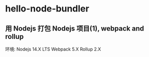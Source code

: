 # hello-node-bundler

## 用 Nodejs 打包 Nodejs 项目(1), webpack and rollup

环境:
Nodejs 14.X LTS
Webpack 5.X
Rollup 2.X

